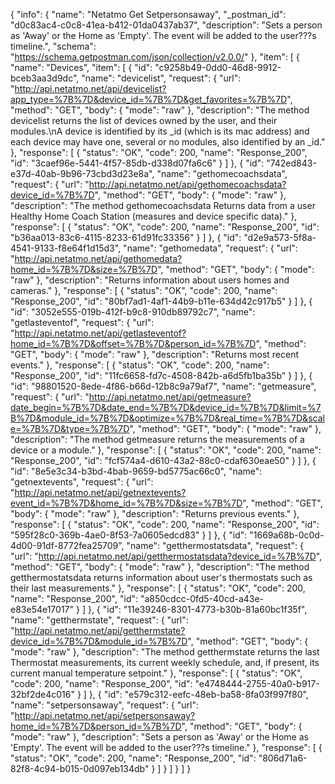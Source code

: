 {
  "info": {
    "name": "Netatmo Get Setpersonsaway",
    "_postman_id": "d0c83ac4-c0c8-41ea-b412-01da0437ab37",
    "description": "Sets a person as 'Away' or the Home as 'Empty'. The event will be added to the user???s timeline.",
    "schema": "https://schema.getpostman.com/json/collection/v2.0.0/"
  },
  "item": [
    {
      "name": "Devices",
      "item": [
        {
          "id": "c9258b49-0dd0-46d8-9912-bceb3aa3d9dc",
          "name": "devicelist",
          "request": {
            "url": "http://api.netatmo.net/api/devicelist?app_type=%7B%7D&device_id=%7B%7D&get_favorites=%7B%7D",
            "method": "GET",
            "body": {
              "mode": "raw"
            },
            "description": "The method devicelist returns the list of devices owned by the user, and their modules.\nA device is identified by its _id (which is its mac address) and each device may have one, several or no modules, also identified by an _id."
          },
          "response": [
            {
              "status": "OK",
              "code": 200,
              "name": "Response_200",
              "id": "3caef96e-5441-4f57-85db-d338d07fa6c6"
            }
          ]
        },
        {
          "id": "742ed843-e37d-40ab-9b96-73cbd3d23e8a",
          "name": "gethomecoachsdata",
          "request": {
            "url": "http://api.netatmo.net/api/gethomecoachsdata?device_id=%7B%7D",
            "method": "GET",
            "body": {
              "mode": "raw"
            },
            "description": "The method gethomecoachsdata Returns data from a user Healthy Home Coach Station (measures and device specific data)."
          },
          "response": [
            {
              "status": "OK",
              "code": 200,
              "name": "Response_200",
              "id": "b36aa013-83c6-4115-8233-61d91fc33356"
            }
          ]
        },
        {
          "id": "d2e9a573-5f8a-4541-9133-f8e64f1d15d3",
          "name": "gethomedata",
          "request": {
            "url": "http://api.netatmo.net/api/gethomedata?home_id=%7B%7D&size=%7B%7D",
            "method": "GET",
            "body": {
              "mode": "raw"
            },
            "description": "Returns information about users homes and cameras."
          },
          "response": [
            {
              "status": "OK",
              "code": 200,
              "name": "Response_200",
              "id": "80bf7ad1-4af1-44b9-b11e-634d42c917b5"
            }
          ]
        },
        {
          "id": "3052e555-019b-412f-b9c8-910db89792c7",
          "name": "getlasteventof",
          "request": {
            "url": "http://api.netatmo.net/api/getlasteventof?home_id=%7B%7D&offset=%7B%7D&person_id=%7B%7D",
            "method": "GET",
            "body": {
              "mode": "raw"
            },
            "description": "Returns most recent events."
          },
          "response": [
            {
              "status": "OK",
              "code": 200,
              "name": "Response_200",
              "id": "11fc6658-fd7c-4508-842b-a6d5fb1ba35b"
            }
          ]
        },
        {
          "id": "98801520-8ede-4f86-b66d-12b8c9a79af7",
          "name": "getmeasure",
          "request": {
            "url": "http://api.netatmo.net/api/getmeasure?date_begin=%7B%7D&date_end=%7B%7D&device_id=%7B%7D&limit=%7B%7D&module_id=%7B%7D&optimize=%7B%7D&real_time=%7B%7D&scale=%7B%7D&type=%7B%7D",
            "method": "GET",
            "body": {
              "mode": "raw"
            },
            "description": "The method getmeasure returns the measurements of a device or a module."
          },
          "response": [
            {
              "status": "OK",
              "code": 200,
              "name": "Response_200",
              "id": "fcf574a4-d610-43a2-88c0-cdaf630eae50"
            }
          ]
        },
        {
          "id": "8e5e3c34-b3bd-4bab-9659-bd5775ac66c0",
          "name": "getnextevents",
          "request": {
            "url": "http://api.netatmo.net/api/getnextevents?event_id=%7B%7D&home_id=%7B%7D&size=%7B%7D",
            "method": "GET",
            "body": {
              "mode": "raw"
            },
            "description": "Returns previous events."
          },
          "response": [
            {
              "status": "OK",
              "code": 200,
              "name": "Response_200",
              "id": "595f28c0-369b-4ae0-8f53-7a0605edcd83"
            }
          ]
        },
        {
          "id": "1669a68b-0c0d-4d00-91df-8772fea25709",
          "name": "getthermostatsdata",
          "request": {
            "url": "http://api.netatmo.net/api/getthermostatsdata?device_id=%7B%7D",
            "method": "GET",
            "body": {
              "mode": "raw"
            },
            "description": "The method getthermostatsdata returns information about user's thermostats such as their last measurements."
          },
          "response": [
            {
              "status": "OK",
              "code": 200,
              "name": "Response_200",
              "id": "a850cdcc-0fd5-40cd-a43e-e83e54e17017"
            }
          ]
        },
        {
          "id": "11e39246-8301-4773-b30b-81a60bc1f35f",
          "name": "getthermstate",
          "request": {
            "url": "http://api.netatmo.net/api/getthermstate?device_id=%7B%7D&module_id=%7B%7D",
            "method": "GET",
            "body": {
              "mode": "raw"
            },
            "description": "The method getthermstate returns the last Thermostat measurements, its current weekly schedule, and, if present, its current manual temperature setpoint."
          },
          "response": [
            {
              "status": "OK",
              "code": 200,
              "name": "Response_200",
              "id": "e4748444-2755-40a0-b917-32bf2de4c016"
            }
          ]
        },
        {
          "id": "e579c312-eefc-48eb-ba58-8fa03f997f80",
          "name": "setpersonsaway",
          "request": {
            "url": "http://api.netatmo.net/api/setpersonsaway?home_id=%7B%7D&person_id=%7B%7D",
            "method": "GET",
            "body": {
              "mode": "raw"
            },
            "description": "Sets a person as 'Away' or the Home as 'Empty'. The event will be added to the user???s timeline."
          },
          "response": [
            {
              "status": "OK",
              "code": 200,
              "name": "Response_200",
              "id": "806d71a6-82f8-4c94-b015-0d097eb134db"
            }
          ]
        }
      ]
    }
  ]
}